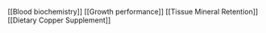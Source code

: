 [[Blood biochemistry]]
[[Growth performance]]
[[Tissue Mineral Retention]]
[[Dietary Copper Supplement]]
